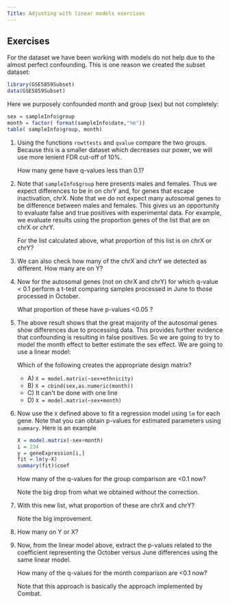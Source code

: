 ```yaml
---
Title: Adjusting with linear models exercises
---
```


## Exercises

For the dataset we have been working with models do not help due to the almost perfect confounding. This is one reason we created the subset dataset:


```r
library(GSE5859Subset)
data(GSE5859Subset)
```

Here we purposely confounded month and group (sex) but not completely:


```r
sex = sampleInfo$group
month = factor( format(sampleInfo$date,"%m"))
table( sampleInfo$group, month)
```


1. Using the functions `rowttests` and `qvalue` compare the two groups. Because this is a smaller dataset which decreases our power, we will use more lenient FDR cut-off of 10%.

    How many gene have q-values less than 0.1? 



2. Note that `sampleInfo$group` here presents males and females. Thus we expect differences to be in on chrY and, for genes that escape inactivation, chrX. Note that we do not expect many autosomal genes to be difference between males and females. This gives us an opportunity to evaluate false and true positives with experimental data. For example, we evaluate results using the proportion genes of the list that are on chrX or chrY.

    For the list calculated above, what proportion of this list is on chrX or chrY?



3. We can also check how many of the chrX and chrY we detected as different. How many are on Y?


4. Now for the autosomal genes (not on chrX and chrY) for which q-value < 0.1 perform a t-test comparing
samples processed in June to those processed in October. 

    What proportion of these have p-values <0.05 ?



5. The above result shows that the great majority of the autosomal genes show differences due to processing data. This provides further evidence that confounding is resulting in false positives. So we are going to try to model the month effect to better estimate the sex effect. We are going to use a linear model:

    Which of the following creates the appropriate design matrix?
    - A) `X = model.matrix(~sex+ethnicity)`
    - B) `X = cbind(sex,as.numeric(month))`  
    - C) It can't be done with one line
    - D) `X = model.matrix(~sex+month)`
   


6. Now use the `X` defined above to fit a regression model using `lm` for each gene. Note that you can obtain p-values for estimated parameters using `summary`. Here is an example

    
    ```r
    X = model.matrix(~sex+month)
    i = 234
    y = geneExpression[i,]
    fit = lm(y~X)
    summary(fit)$coef
    ```


    How many of the q-values for the group comparison are <0.1 now?


    Note the big drop from what we obtained without the correction. 

7. With this new list, what proportion of these are chrX and chrY?


    Note the big improvement.

8. How many on Y or X?


9. Now, from the linear model above, extract the p-values related to the coefficient representing the October versus June differences using the same linear model.

    How many of the q-values for the month comparison are <0.1 now?



    Note that this approach is basically the approach implemented by Combat.

